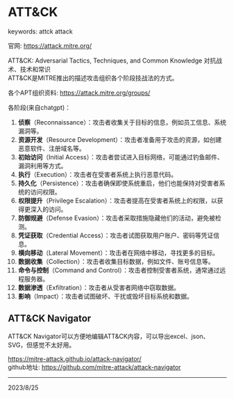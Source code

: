 # ATT&CK

keywords: attck attack  

官网: https://attack.mitre.org/  

ATT&CK: Adversarial Tactics, Techniques, and Common Knowledge 对抗战术、技术和常识  
ATT&CK是MITRE推出的描述攻击组织各个阶段技战法的方式。  

各个APT组织资料: https://attack.mitre.org/groups/  

各阶段(来自chatgpt)：  
1. **侦察**（Reconnaissance）：攻击者收集关于目标的信息，例如员工信息、系统漏洞等。
2. **资源开发**（Resource Development）：攻击者准备用于攻击的资源，如创建恶意软件、注册域名等。
3. **初始访问**（Initial Access）：攻击者尝试进入目标网络，可能通过钓鱼邮件、漏洞利用等方式。
4. **执行**（Execution）：攻击者在受害者系统上执行恶意代码。
5. **持久化**（Persistence）：攻击者确保即使系统重启，他们也能保持对受害者系统的访问权限。
6. **权限提升**（Privilege Escalation）：攻击者提高在受害者系统上的权限，以获得更深入的访问。
7. **防御规避**（Defense Evasion）：攻击者采取措施隐藏他们的活动，避免被检测。
8. **凭证获取**（Credential Access）：攻击者试图获取用户账户、密码等凭证信息。
9. **横向移动**（Lateral Movement）：攻击者在网络中移动，寻找更多的目标。
10. **数据收集**（Collection）：攻击者收集目标数据，例如文件、账号信息等。
11. **命令与控制**（Command and Control）：攻击者控制受害者系统，通常通过远程服务器。
12. **数据渗透**（Exfiltration）：攻击者从受害者网络中窃取数据。
13. **影响**（Impact）：攻击者试图破坏、干扰或毁坏目标系统和数据。




## ATT&CK Navigator

ATT&CK Navigator可以方便地编辑ATT&CK内容，可以导出excel、json、SVG，但感觉不太好用。  

https://mitre-attack.github.io/attack-navigator/  
github地址: https://github.com/mitre-attack/attack-navigator  


---
2023/8/25  
